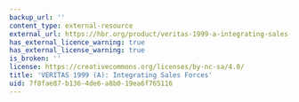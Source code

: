 ```yaml
---
backup_url: ''
content_type: external-resource
external_url: https://hbr.org/product/veritas-1999-a-integrating-sales-forces/SM120A-PDF-ENG
has_external_licence_warning: true
has_external_license_warning: true
is_broken: ''
license: https://creativecommons.org/licenses/by-nc-sa/4.0/
title: 'VERITAS 1999 (A): Integrating Sales Forces'
uid: 7f8fae87-b136-4de6-a8b0-19ea6f765116
---
```

